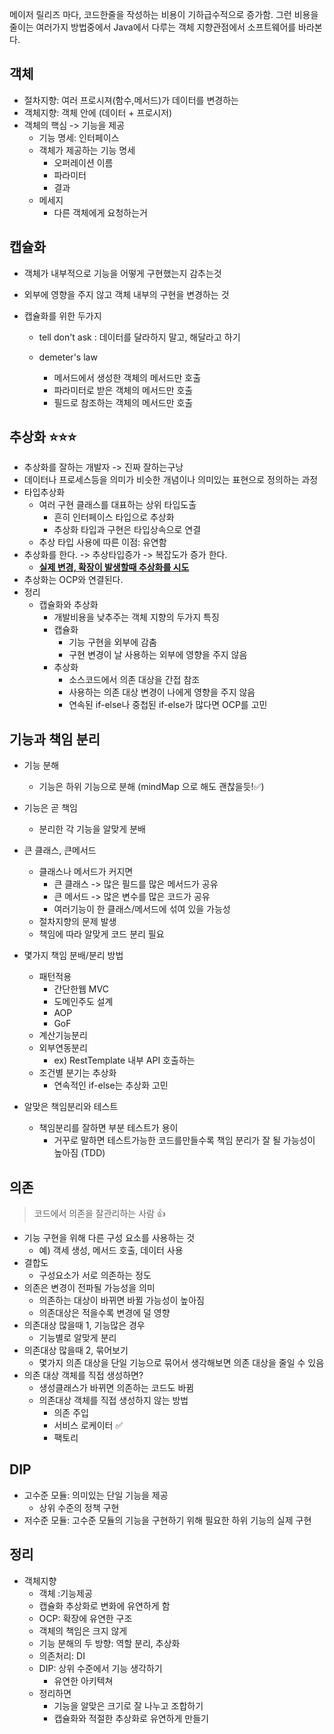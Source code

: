 메이저 릴리즈 마다, 코드한줄을 작성하는 비용이 기하급수적으로 증가함. 그런 비용을 줄이는 여러가지 방법중에서 Java에서 다루는 객체 지향관점에서 소프트웨어를 바라본다.



## 객체

- 절차지향: 여러 프로시져(함수,메서드)가 데이터를 변경하는
- 객체지향: 객체 안에 (데이터 + 프로시저)
- 객체의 핵심 -> 기능을 제공
  - 기능 명세: 인터페이스 
  - 객체가 제공하는 기능 명세
    - 오퍼레이션 이름 
    - 파라미터
    - 결과 
  - 메세지 
    - 다른 객체에게 요청하는거



## 캡슐화 

- 객체가 내부적으로 기능을 어떻게 구현했는지 감추는것 
- 외부에 영향을 주지 않고 객체 내부의 구현을 변경하는 것 

- 캡슐화를 위한 두가지 

  - tell don't ask : 데이터를 달라하지 말고, 해달라고 하기

  - demeter's law

    - 메서드에서 생성한 객체의 메서드만 호출
    - 파라미터로 받은 객체의 메서드만 호출
    - 필드로 참조하는 객체의 메서드만 호출

    

## 추상화 ⭐️⭐️⭐️

- 추상화를 잘하는 개발자 -> 진짜 잘하는구낭 
- 데이터나 프로세스등을 의미가 비슷한 개념이나 의미있는 표현으로 정의하는 과정 
- 타입추상화
  - 여러 구현 클래스를 대표하는 상위 타입도출 
    - 흔히 인터페이스 타입으로 추상화 
    - 추상화 타입과 구현은 타입상속으로 연결 
  - 추상 타입 사용에 따른 이점: 유연함
- 추상화를 한다. -> 추상타입증가 -> 복잡도가 증가 한다. 
  - **<u>실제 변경, 확장이 발생할때 추상화를 시도</u>**
- 추상화는 OCP와 연결된다. 
- 정리 
  - 캡슐화와 추상화 
    - 개발비용을 낮추주는 객체 지향의 두가지 특징 
    - 캡슐화 
      - 기능 구현을 외부에 감춤
      - 구현 변경이 날 사용하는 외부에 영향을 주지 않음 
    - 추상화
      - 소스코드에서 의존 대상을 간접 참조
      - 사용하는 의존 대상 변경이 나에게 영향을 주지 않음
      - 연속된 if-else나 중첩된 if-else가 많다면 OCP를 고민



## 기능과 책임 분리

- 기능 분해
  - 기능은 하위 기능으로 분해 (mindMap 으로 해도 괜찮을듯!✅)
- 기능은 곧 책임 
  - 분리한 각 기능을 알맞게 분배
- 큰 클래스, 큰메서드
  - 클래스나 메서드가 커지면 
    - 큰 클래스 -> 많은 필드를 많은 메서드가 공유
    - 큰 메서드 -> 많은 변수를 많은 코드가 공유
    - 여러기능이 한 클래스/메서드에 섞여 있을 가능성 
  - 절차지향의 문제 발생
  - 책임에 따라 알맞게 코드 분리 필요

- 몇가지 책임 분배/분리 방법
  - 패턴적용
    - 간단한웹 MVC 
    - 도메인주도 설계 
    - AOP 
    - GoF 
  - 계산기능분리
  - 외부연동분리
    - ex) RestTemplate 내부 API 호출하는
  - 조건별 분기는 추상화
    - 연속적인 if-else는 추상화 고민
- 알맞은 책임분리와 테스트 
  - 책임분리를 잘하면 부분 테스트가 용이
    - 거꾸로 말하면 테스트가능한 코드를만들수록 책임 분리가 잘 될 가능성이 높아짐 (TDD)

## 의존

> 코드에서 의존을 잘관리하는 사람 👍

- 기능 구현을 위해 다른 구성 요소를 사용하는 것 
  - 예) 객세 생성, 메서드 호출, 데이터 사용 
- 결합도
  - 구성요소가 서로 의존하는 정도 
- 의존은 변경이 전파될 가능성을 의미 
  - 의존하는 대상이 바뀌면 바뀔 가능성이 높아짐
  - 의존대상은 적을수록 변경에 덜 영향
- 의존대상 많을때 1, 기능많은 경우 
  - 기능별로 알맞게 분리 
- 의존대상 많을때 2, 묶어보기
  - 몇가지 의존 대상을 단일 기능으로 묶어서 생각해보면 의존 대상을 줄일 수 있음 
- 의존 대상 객체를 직접 생성하면? 
  - 생성클래스가 바뀌면 의존하는 코드도 바뀜 
  - 의존대상 객체를 직접 생성하지 않는 방법
    - 의존 주입
    - 서비스 로케이터 ✅
    - 팩토리 

## DIP 

- 고수준 모듈: 의미있는 단일 기능을 제공
  - 상위 수준의 정책 구현
- 저수준 모듈: 고수준 모듈의 기능을 구현하기 위해 필요한 하위 기능의 실제 구현



## 정리 

- 객체지향
  - 객체 :기능제공
  - 캡슐화 추상화로 변화에 유연하게 함 
  - OCP: 확장에 유연한 구조 
  - 객체의 책임은 크지 않게 
  - 기능 분해의 두 방향: 역할 분리, 추상화
  - 의존처리: DI 
  - DIP: 상위 수준에서 기능 생각하기 
    - 유연한 아키텍쳐 
  - 정리하면
    - 기능을 알맞은 크기로 잘 나누고 조합하기 
    - 캡슐화와 적절한 추상화로 유연하게 만들기